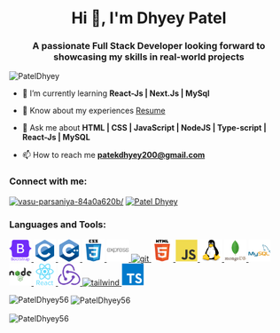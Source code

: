 <h1 align="center">Hi 👋, I'm Dhyey Patel</h1>
<h3 align="center">A passionate Full Stack Developer looking forward to showcasing my skills in real-world projects</h3>

<p align="left"> <img src="https://komarev.com/ghpvc/?username=PatelDhyey56&label=Profile%20views&color=0e75b6&style=flat" alt="PatelDhyey" /> </p>

- 🌱 I’m currently learning **React-Js | Next.Js | MySql**

- 📄 Know about my experiences [Resume](https://drive.google.com/file/d/14hnVh4KaK9sJIveQ3Dg0eOX38Ij-eliy/view)

- 💬 Ask me about **HTML | CSS | JavaScript | NodeJS | Type-script | React-Js | MySQL**

- 📫 How to reach me **patekdhyey200@gmail.com**

<h3 align="left">Connect with me:</h3>
<p align="left">
<a href="https://www.linkedin.com/in/patel-dhyey-bba123207/" target="blank"><img align="center" src="https://raw.githubusercontent.com/rahuldkjain/github-profile-readme-generator/master/src/images/icons/Social/linked-in-alt.svg" alt="vasu-parsaniya-84a0a620b/" height="30" width="40" /></a>
   <a href="https://leetcode.com/u/PatelDhyey10/" target="blank"><img align="center" src="https://raw.githubusercontent.com/rahuldkjain/github-profile-readme-generator/master/src/images/icons/Social/leet-code.svg" alt="Patel Dhyey" height="30" width="40" /></a>
</p>

<h3 align="left">Languages and Tools:</h3>
<p align="left"> <a href="https://getbootstrap.com" target="_blank" rel="noreferrer"> <img src="https://raw.githubusercontent.com/devicons/devicon/master/icons/bootstrap/bootstrap-plain-wordmark.svg" alt="bootstrap" width="40" height="40"/> </a> <a href="https://www.cprogramming.com/" target="_blank" rel="noreferrer"> <img src="https://raw.githubusercontent.com/devicons/devicon/master/icons/c/c-original.svg" alt="c" width="40" height="40"/> </a> <a href="https://www.w3schools.com/cpp/" target="_blank" rel="noreferrer"> <img src="https://raw.githubusercontent.com/devicons/devicon/master/icons/cplusplus/cplusplus-original.svg" alt="cplusplus" width="40" height="40"/> </a> <a href="https://www.w3schools.com/css/" target="_blank" rel="noreferrer"> <img src="https://raw.githubusercontent.com/devicons/devicon/master/icons/css3/css3-original-wordmark.svg" alt="css3" width="40" height="40"/> </a> <a href="https://expressjs.com" target="_blank" rel="noreferrer"> <img src="https://raw.githubusercontent.com/devicons/devicon/master/icons/express/express-original-wordmark.svg" alt="express" width="40" height="40"/> </a> <a href="https://git-scm.com/" target="_blank" rel="noreferrer"> <img src="https://www.vectorlogo.zone/logos/git-scm/git-scm-icon.svg" alt="git" width="40" height="40"/> </a> <a href="https://www.w3.org/html/" target="_blank" rel="noreferrer"> <img src="https://raw.githubusercontent.com/devicons/devicon/master/icons/html5/html5-original-wordmark.svg" alt="html5" width="40" height="40"/> </a> <a href="https://developer.mozilla.org/en-US/docs/Web/JavaScript" target="_blank" rel="noreferrer"> <img src="https://raw.githubusercontent.com/devicons/devicon/master/icons/javascript/javascript-original.svg" alt="javascript" width="40" height="40"/> </a> <a href="https://www.linux.org/" target="_blank" rel="noreferrer"> <img src="https://raw.githubusercontent.com/devicons/devicon/master/icons/linux/linux-original.svg" alt="linux" width="40" height="40"/> </a> <a href="https://www.mongodb.com/" target="_blank" rel="noreferrer"> <img src="https://raw.githubusercontent.com/devicons/devicon/master/icons/mongodb/mongodb-original-wordmark.svg" alt="mongodb" width="40" height="40"/> </a> <a href="https://www.mysql.com/" target="_blank" rel="noreferrer"> <img src="https://raw.githubusercontent.com/devicons/devicon/master/icons/mysql/mysql-original-wordmark.svg" alt="mysql" width="40" height="40"/> </a> <a href="https://nodejs.org" target="_blank" rel="noreferrer"> <img src="https://raw.githubusercontent.com/devicons/devicon/master/icons/nodejs/nodejs-original-wordmark.svg" alt="nodejs" width="40" height="40"/> </a> <a href="https://reactjs.org/" target="_blank" rel="noreferrer"> <img src="https://raw.githubusercontent.com/devicons/devicon/master/icons/react/react-original-wordmark.svg" alt="react" width="40" height="40"/> </a> <a href="https://redux.js.org" target="_blank" rel="noreferrer"> <img src="https://raw.githubusercontent.com/devicons/devicon/master/icons/redux/redux-original.svg" alt="redux" width="40" height="40"/> </a> <a href="https://tailwindcss.com/" target="_blank" rel="noreferrer"> <img src="https://www.vectorlogo.zone/logos/tailwindcss/tailwindcss-icon.svg" alt="tailwind" width="40" height="40"/> </a> <a href="https://www.typescriptlang.org/" target="_blank" rel="noreferrer"> <img src="https://raw.githubusercontent.com/devicons/devicon/master/icons/typescript/typescript-original.svg" alt="typescript" width="40" height="40"/> </a> </p>

   
   
   
</p>

<p><img align="left" src="https://github-readme-stats.vercel.app/api/top-langs?username=PatelDhyey56&show_icons=true&locale=en&layout=compact" alt="PatelDhyey56" /></p>

<p>&nbsp;<img align="center" src="https://github-readme-stats.vercel.app/api?username=PatelDhyey56&show_icons=true&locale=en&count_private=true&theme=tokyonight&hide=contribs" alt="PatelDhyey56" /></p>
<p><img align="center" src="https://github-readme-streak-stats.herokuapp.com/?user=PatelDhyey56&theme=tokyonight" alt="PatelDhyey56" /></p>
